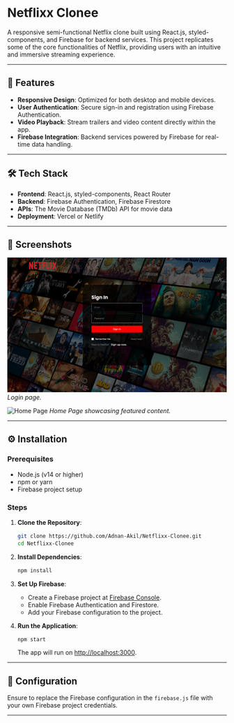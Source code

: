 # Netflixx Clonee

A responsive semi-functional Netflix clone built using React.js, styled-components, and Firebase for backend services. This project replicates some of the core functionalities of Netflix, providing users with an intuitive and immersive streaming experience.

---

## 🚀 Features

* **Responsive Design**: Optimized for both desktop and mobile devices.
* **User Authentication**: Secure sign-in and registration using Firebase Authentication.
* **Video Playback**: Stream trailers and video content directly within the app.
* **Firebase Integration**: Backend services powered by Firebase for real-time data handling.

---

## 🛠️ Tech Stack

* **Frontend**: React.js, styled-components, React Router
* **Backend**: Firebase Authentication, Firebase Firestore
* **APIs**: The Movie Database (TMDb) API for movie data
* **Deployment**: Vercel or Netlify

---

## 📸 Screenshots

![Login Page](src/assets/login_page_ss.png)
*Login page.*

![Home Page](src/assets/home_page_ss.png)
*Home Page showcasing featured content.*

---

## ⚙️ Installation

### Prerequisites

* Node.js (v14 or higher)
* npm or yarn
* Firebase project setup

### Steps

1. **Clone the Repository**:

   ```bash
   git clone https://github.com/Adnan-Akil/Netflixx-Clonee.git
   cd Netflixx-Clonee
   ```

2. **Install Dependencies**:

   ```bash
   npm install
   ```

3. **Set Up Firebase**:

   * Create a Firebase project at [Firebase Console](https://console.firebase.google.com/).
   * Enable Firebase Authentication and Firestore.
   * Add your Firebase configuration to the project.

4. **Run the Application**:

   ```bash
   npm start
   ```

   The app will run on [http://localhost:3000](http://localhost:3000).

---

## 🔧 Configuration

Ensure to replace the Firebase configuration in the `firebase.js` file with your own Firebase project credentials.

---